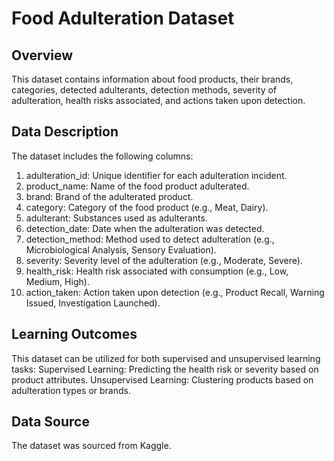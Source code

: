 # Food Adulteration Dataset
## Overview
This dataset contains information about food products, their brands, categories, detected adulterants, detection methods, severity of adulteration, health risks associated, and actions taken upon detection.

## Data Description
The dataset includes the following columns:

1. adulteration_id: Unique identifier for each adulteration incident.
2. product_name: Name of the food product adulterated.
3. brand: Brand of the adulterated product.
4. category: Category of the food product (e.g., Meat, Dairy).
5. adulterant: Substances used as adulterants.
6. detection_date: Date when the adulteration was detected.
7. detection_method: Method used to detect adulteration (e.g., Microbiological Analysis, Sensory Evaluation).
8. severity: Severity level of the adulteration (e.g., Moderate, Severe).
9. health_risk: Health risk associated with consumption (e.g., Low, Medium, High).
10. action_taken: Action taken upon detection (e.g., Product Recall, Warning Issued, Investigation Launched).

## Learning Outcomes
This dataset can be utilized for both supervised and unsupervised learning tasks:
Supervised Learning: Predicting the health risk or severity based on product attributes.
Unsupervised Learning: Clustering products based on adulteration types or brands.

## Data Source
The dataset was sourced from Kaggle.

